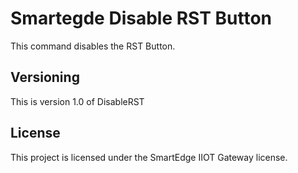 # Smartegde Disable RST Button

This command disables the RST Button.


## Versioning

This is version 1.0 of DisableRST

## License

This project is licensed under the SmartEdge IIOT Gateway license.
